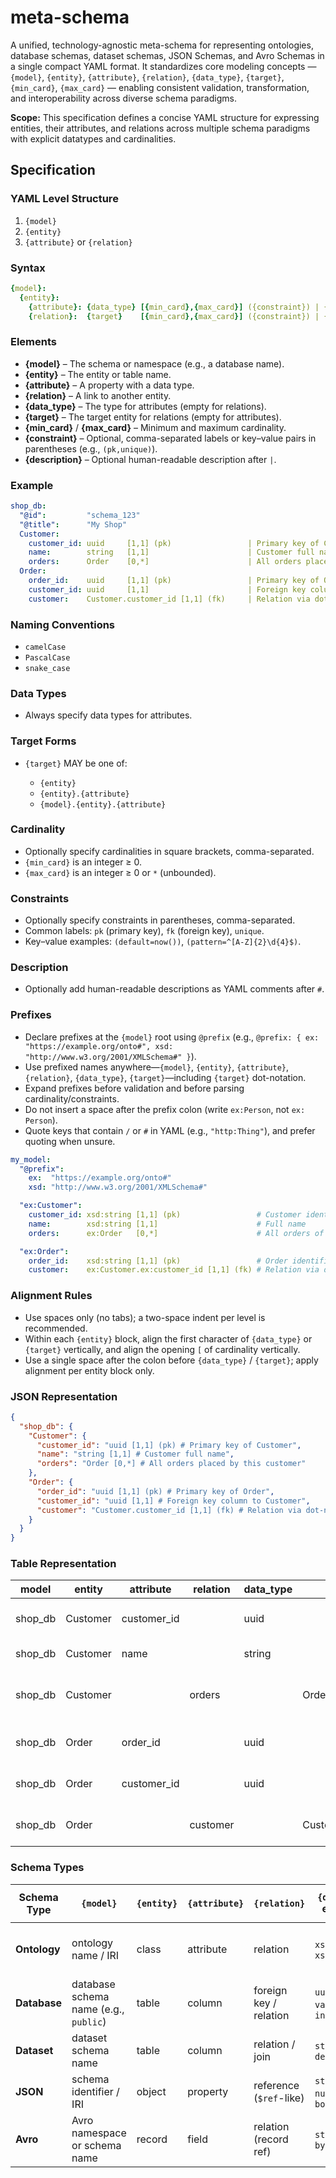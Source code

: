 # meta-schema

A unified, technology-agnostic meta-schema for representing ontologies, database schemas, dataset schemas, JSON Schemas, and Avro Schemas in a single compact YAML format. It standardizes core modeling concepts — `{model}`, `{entity}`, `{attribute}`, `{relation}`, `{data_type}`, `{target}`, `{min_card}`, `{max_card}` — enabling consistent validation, transformation, and interoperability across diverse schema paradigms.

**Scope:** This specification defines a concise YAML structure for expressing entities, their attributes, and relations across multiple schema paradigms with explicit datatypes and cardinalities.

## Specification

### YAML Level Structure
1. `{model}`
2. `{entity}`
3. `{attribute}` or `{relation}`

### Syntax
```yaml
{model}:
  {entity}:
    {attribute}: {data_type} [{min_card},{max_card}] ({constraint}) | {description}
    {relation}:  {target}    [{min_card},{max_card}] ({constraint}) | {description}
````

### Elements

* **{model}** – The schema or namespace (e.g., a database name).
* **{entity}** – The entity or table name.
* **{attribute}** – A property with a data type.
* **{relation}** – A link to another entity.
* **{data\_type}** – The type for attributes (empty for relations).
* **{target}** – The target entity for relations (empty for attributes).
* **{min\_card}** / **{max\_card}** – Minimum and maximum cardinality.
* **{constraint}** – Optional, comma-separated labels or key–value pairs in parentheses (e.g., `(pk,unique)`).
* **{description}** – Optional human-readable description after `|`.

### Example

```yaml
shop_db:
  "@id":         "schema_123"
  "@title":      "My Shop"
  Customer:
    customer_id: uuid     [1,1] (pk)                 | Primary key of Customer
    name:        string   [1,1]                      | Customer full name
    orders:      Order    [0,*]                      | All orders placed by this customer
  Order:
    order_id:    uuid     [1,1] (pk)                 | Primary key of Order
    customer_id: uuid     [1,1]                      | Foreign key column to Customer
    customer:    Customer.customer_id [1,1] (fk)     | Relation via dot-notation
```

### Naming Conventions

* `camelCase`
* `PascalCase`
* `snake_case`

### Data Types

* Always specify data types for attributes.

### Target Forms

* `{target}` MAY be one of:

  * `{entity}`
  * `{entity}.{attribute}`
  * `{model}.{entity}.{attribute}`

### Cardinality

* Optionally specify cardinalities in square brackets, comma-separated.
* `{min_card}` is an integer ≥ 0.
* `{max_card}` is an integer ≥ 0 or `*` (unbounded).

### Constraints

* Optionally specify constraints in parentheses, comma-separated.
* Common labels: `pk` (primary key), `fk` (foreign key), `unique`.
* Key–value examples: `(default=now())`, `(pattern=^[A-Z]{2}\d{4}$)`.

### Description

* Optionally add human-readable descriptions as YAML comments after `#`.

### Prefixes

* Declare prefixes at the `{model}` root using `@prefix` (e.g., `@prefix: { ex: "https://example.org/onto#", xsd: "http://www.w3.org/2001/XMLSchema#" }`).
* Use prefixed names anywhere—`{model}`, `{entity}`, `{attribute}`, `{relation}`, `{data_type}`, `{target}`—including `{target}` dot-notation.
* Expand prefixes before validation and before parsing cardinality/constraints.
* Do not insert a space after the prefix colon (write `ex:Person`, not `ex: Person`).
* Quote keys that contain `/` or `#` in YAML (e.g., `"http:Thing"`), and prefer quoting when unsure.

```yaml
my_model:
  "@prefix":
    ex:  "https://example.org/onto#"
    xsd: "http://www.w3.org/2001/XMLSchema#"

  "ex:Customer":
    customer_id: xsd:string [1,1] (pk)                 # Customer identifier
    name:        xsd:string [1,1]                      # Full name
    orders:      ex:Order   [0,*]                      # All orders of this customer

  "ex:Order":
    order_id:    xsd:string [1,1] (pk)                 # Order identifier
    customer:    ex:Customer.ex:customer_id [1,1] (fk) # Relation via dot-notation
```

### Alignment Rules

* Use spaces only (no tabs); a two-space indent per level is recommended.
* Within each `{entity}` block, align the first character of `{data_type}` or `{target}` vertically, and align the opening `[` of cardinality vertically.
* Use a single space after the colon before `{data_type}` / `{target}`; apply alignment per entity block only.

### JSON Representation

```json
{
  "shop_db": {
    "Customer": {
      "customer_id": "uuid [1,1] (pk) # Primary key of Customer",
      "name": "string [1,1] # Customer full name",
      "orders": "Order [0,*] # All orders placed by this customer"
    },
    "Order": {
      "order_id": "uuid [1,1] (pk) # Primary key of Order",
      "customer_id": "uuid [1,1] # Foreign key column to Customer",
      "customer": "Customer.customer_id [1,1] (fk) # Relation via dot-notation"
    }
  }
}
```

### Table Representation

| model    | entity   | attribute    | relation | data\_type | target                | min\_card | max\_card | constraint | description                        |
| -------- | -------- | ------------ | -------- | ---------- | --------------------- | --------- | --------- | ---------- | ---------------------------------- |
| shop\_db | Customer | customer\_id |          | uuid       |                       | 1         | 1         | pk         | Primary key of Customer            |
| shop\_db | Customer | name         |          | string     |                       | 1         | 1         |            | Customer full name                 |
| shop\_db | Customer |              | orders   |            | Order                 | 0         | \*        |            | All orders placed by this customer |
| shop\_db | Order    | order\_id    |          | uuid       |                       | 1         | 1         | pk         | Primary key of Order               |
| shop\_db | Order    | customer\_id |          | uuid       |                       | 1         | 1         |            | Foreign key column to Customer     |
| shop\_db | Order    |              | customer |            | Customer.customer\_id | 1         | 1         | fk         | Relation via dot-notation          |


### Schema Types

| Schema Type  | `{model}`                             | `{entity}` | `{attribute}` | `{relation}`            | `{data_type}` examples        | `{target}` examples      | `{min_card},{max_card}` meaning                                |
| ------------ | ------------------------------------- | ---------- | ------------- | ----------------------- | ----------------------------- | ------------------------ | -------------------------------------------------------------- |
| **Ontology** | ontology name / IRI                   | class      | attribute     | relation                | `xsd:string`, `xsd:dateTime`  | `ex:Person`, `ex:Order`  | Minimum/maximum property occurrences in class definition       |
| **Database** | database schema name (e.g., `public`) | table      | column        | foreign key / relation  | `uuid`, `varchar`, `integer`  | `Customer`, `Order`      | Min/max constraint on column value count per row (rarely used) |
| **Dataset**  | dataset schema name                   | table      | column        | relation / join         | `string`, `date`, `decimal`   | `Customer`, `Product`    | Min/max rows linked in relation                                |
| **JSON**     | schema identifier / IRI               | object     | property      | reference (`$ref`-like) | `string`, `number`, `boolean` | `#/definitions/Customer` | Min/max items or property occurrences                          |
| **Avro**     | Avro namespace or schema name         | record     | field         | relation (record ref)   | `string`, `long`, `bytes`     | `Customer`, `Order`      | Min/max occurrences in array/field constraints                 |
